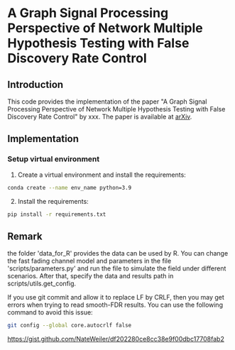 # A Graph Signal Processing Perspective of Network Multiple Hypothesis Testing with False Discovery Rate Control

## Introduction

This code provides the implementation of the paper "A Graph Signal Processing Perspective of Network Multiple Hypothesis Testing with False Discovery Rate Control" by 
xxx. The paper is available at [arXiv](https://arxiv.org/abs/xxxx.10107).

## Implementation

### Setup virtual environment

1. Create a virtual environment and install the requirements:
```bash
conda create --name env_name python=3.9
```
2. Install the requirements:
```bash
pip install -r requirements.txt
```

## Remark
the folder 'data_for_R' provides the data can be used by R.
You can change the fast fading channel model and parameters in the file 
'scripts/parameters.py' and run the file to simulate the field under different scenarios. After that,
specify the data and results path in scripts/utils.get_config.

If you use git commit and allow it to replace LF by CRLF, then you may get errors when trying to read 
smooth-FDR results. You can use the following command to avoid this issue:
```bash
git config --global core.autocrlf false
```

https://gist.github.com/NateWeiler/df202280ce8cc38e9f00dbc17708fab2